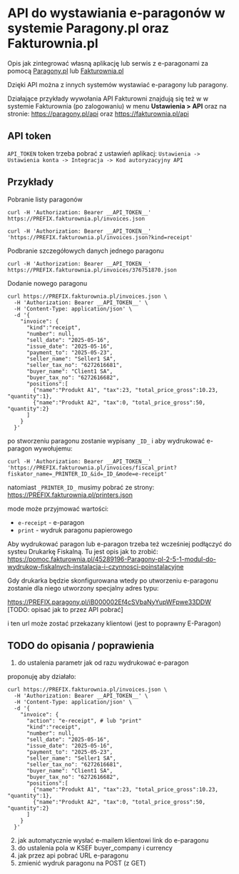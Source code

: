 # API do wystawiania e-paragonów w systemie Paragony.pl oraz Fakturownia.pl

Opis jak zintegrować własną aplikację lub serwis z e-paragonami za pomocą [Paragony.pl](https://paragony.pl) lub [Fakturownia.pl](https://fakturownia.pl)

Dzięki API można z innych systemów wystawiać e-paragony lub paragony.

Działające przykłady wywołania API Fakturowni znajdują się też w w systemie Fakturownia (po zalogowaniu) w menu <b>Ustawienia > API</b> oraz na stronie: https://paragony.pl/api oraz https://fakturownia.pl/api

<a name="token"></a>

## API token

`API_TOKEN` token trzeba pobrać z ustawień aplikacj: `Ustawienia -> Ustawienia konta -> Integracja -> Kod autoryzacyjny API`

<a name="examples"></a>
## Przykłady

<a name="f1"></a>
Pobranie listy paragonów

```shell
curl -H 'Authorization: Bearer __API_TOKEN__' https://PREFIX.fakturownia.pl/invoices.json
```

```shell
curl -H 'Authorization: Bearer __API_TOKEN__' 'https://PREFIX.fakturownia.pl/invoices.json?kind=receipt'
```

Podbranie szczegółowych danych jednego paragonu

```shell
curl -H 'Authorization: Bearer __API_TOKEN__' https://PREFIX.fakturownia.pl/invoices/376751870.json
```

Dodanie nowego paragonu

```shell
curl https://PREFIX.fakturownia.pl/invoices.json \
  -H 'Authorization: Bearer __API_TOKEN__' \
  -H 'Content-Type: application/json' \
  -d '{
    "invoice": {
      "kind":"receipt",
      "number": null,
      "sell_date": "2025-05-16",
      "issue_date": "2025-05-16",
      "payment_to": "2025-05-23",
      "seller_name": "Seller1 SA",
      "seller_tax_no": "6272616681",
      "buyer_name": "Client1 SA",
      "buyer_tax_no": "6272616682",
      "positions":[
        {"name":"Produkt A1", "tax":23, "total_price_gross":10.23, "quantity":1},
        {"name":"Produkt A2", "tax":0, "total_price_gross":50, "quantity":2}
      ]
    }
  }'
```

po stworzeniu paragonu zostanie wypisany `_ID_` i aby wydrukować e-paragon wywołujemu:

```shell
curl -H 'Authorization: Bearer __API_TOKEN__' 'https://PREFIX.fakturownia.pl/invoices/fiscal_print?fiskator_name=_PRINTER_ID_&id=_ID_&mode=e-receipt'
```

natomiast `_PRINTER_ID_` musimy pobrać ze strony: https://PREFIX.fakturownia.pl/printers.json

mode może przyjmować wartości:
- `e-receipt` - e-paragon
- `print` - wydruk paragonu papierowego

Aby wydrukować paragon lub e-paragon trzeba też wcześniej podłączyć do systeu Drukarkę Fiskalną. Tu jest opis jak to zrobić: https://pomoc.fakturownia.pl/45289196-Paragony-pl-2-5-1-modul-do-wydrukow-fiskalnych-instalacja-i-czynnosci-poinstalacyjne

Gdy drukarka będzie skonfigurowana wtedy po utworzeniu e-paragonu zostanie dla niego utworzony specjalny adres typu:


https://PREFIX.paragony.pl/iB000002Ef4cSVbaNyYupWFpwe33DDW [TODO: opisać jak to przez API pobrać]


i ten url może zostać przekazany klientowi (jest to poprawny E-Paragon)


## TODO do opisania / poprawienia
1. do ustalenia parametr jak od razu wydrukować e-paragon

proponuję aby działało:
```shell
curl https://PREFIX.fakturownia.pl/invoices.json \
  -H 'Authorization: Bearer __API_TOKEN__' \
  -H 'Content-Type: application/json' \
  -d '{
    "invoice": {
      "action": "e-receipt", # lub "print"
      "kind":"receipt",
      "number": null,
      "sell_date": "2025-05-16",
      "issue_date": "2025-05-16",
      "payment_to": "2025-05-23",
      "seller_name": "Seller1 SA",
      "seller_tax_no": "6272616681",
      "buyer_name": "Client1 SA",
      "buyer_tax_no": "6272616682",
      "positions":[
        {"name":"Produkt A1", "tax":23, "total_price_gross":10.23, "quantity":1},
        {"name":"Produkt A2", "tax":0, "total_price_gross":50, "quantity":2}
      ]
    }
  }'
```

2. jak automatycznie wysłać e-mailem klientowi link do e-paragonu
3. do ustalenia pola w KSEF buyer_company i currency
4. jak przez api pobrać URL e-paragonu
5. zmienić wydruk paragonu na POST (z GET)
